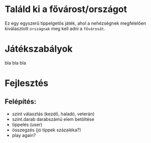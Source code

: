 # Találd ki a fővárost/országot
Ez egy egyszerű tippelgetős játék, ahol a nehézségnek megfelelően kiválasztott `országnak` meg kell adni a `fővárosát`.

# Játékszabályok
bla bla bla


# Fejlesztés
## Felépítés:
- szint választás (kezdő, haladó, veterán) 
- szint.darab darabszámú elem betöltése
- tippelés (user)
- összegzés (jó tippek százaléka?)
- play again?